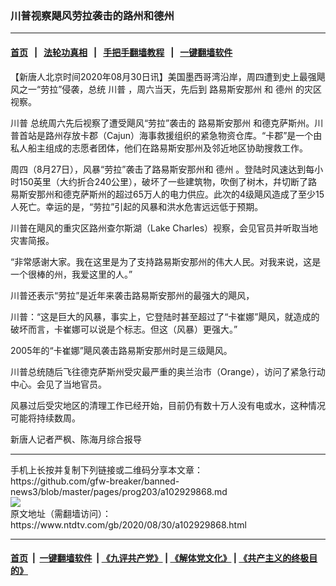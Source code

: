 ### 川普视察飓风劳拉袭击的路州和德州
------------------------

#### [首页](https://github.com/gfw-breaker/banned-news3/blob/master/README.md) &nbsp;&nbsp;|&nbsp;&nbsp; [法轮功真相](https://github.com/begood0513/basic/blob/master/README.md)  &nbsp;&nbsp;|&nbsp;&nbsp; [手把手翻墙教程](https://github.com/gfw-breaker/guides/wiki)  &nbsp;&nbsp;|&nbsp;&nbsp; [一键翻墙软件](https://github.com/gfw-breaker/nogfw/blob/master/README.md)  



<div><div class="post_content" itemprop="articleBody">
 <p>
  【新唐人北京时间2020年08月30日讯】美国墨西哥湾沿岸，周四遭到史上最强飓风之一“劳拉”侵袭，总统
  <ok href="https://www.ntdtv.com/gb/川普.htm">
   川普
  </ok>
  ，周六当天，先后到
  <ok href="https://www.ntdtv.com/gb/路易斯安那州.htm">
   路易斯安那州
  </ok>
  和
  <ok href="https://www.ntdtv.com/gb/德州.htm">
   德州
  </ok>
  的灾区视察。
 </p>
 <p>
  <ok href="https://www.ntdtv.com/gb/川普.htm">
   川普
  </ok>
  总统周六先后视察了遭受飓风“劳拉”袭击的
  <ok href="https://www.ntdtv.com/gb/路易斯安那州.htm">
   路易斯安那州
  </ok>
  和德克萨斯州。川普首站是路州存放卡郡（Cajun）海事救援组织的紧急物资仓库。“卡郡”是一个由私人船主组成的志愿者团体，他们在路易斯安那州及邻近地区协助搜救工作。
 </p>
 <p>
  周四（8月27日），风暴“劳拉”袭击了路易斯安那州和
  <ok href="https://www.ntdtv.com/gb/德州.htm">
   德州
  </ok>
  。登陆时风速达到每小时150英里（大约折合240公里），破坏了一些建筑物，吹倒了树木，幷切断了路易斯安那州和德克萨斯州的超过65万人的电力供应。此次的4级飓风造成了至少15人死亡。幸运的是，“劳拉”引起的风暴和洪水危害远远低于预期。
 </p>
 <p>
  川普在飓风的重灾区路州查尔斯湖（Lake Charles）视察，会见官员并听取当地灾害简报。
 </p>
 <p>
  “非常感谢大家。我在这里是为了支持路易斯安那州的伟大人民。对我来说，这是一个很棒的州，我爱这里的人。”
 </p>
 <p>
  川普还表示“劳拉”是近年来袭击路易斯安那州的最强大的飓风，
 </p>
 <p>
  川普：“这是巨大的风暴，事实上，它登陆时甚至超过了“卡崔娜”飓风，就造成的破坏而言，卡崔娜可以说是个标志。但这（风暴）更强大。”
 </p>
 <p>
  2005年的“卡崔娜”飓风袭击路易斯安那州时是三级飓风。
 </p>
 <p>
  川普总统随后飞往德克萨斯州受灾最严重的奥兰治市（Orange），访问了紧急行动中心。会见了当地官员。
 </p>
 <p>
  风暴过后受灾地区的清理工作已经开始，目前仍有数十万人没有电或水，这种情况可能将持续数周。
 </p>
 <p>
  新唐人记者严枫、陈海月综合报导
 </p>
 <div class="single_ad">
 </div>
</div>
</div>
<hr/>
手机上长按并复制下列链接或二维码分享本文章：<br/>
https://github.com/gfw-breaker/banned-news3/blob/master/pages/prog203/a102929868.md <br/>
<a href='https://github.com/gfw-breaker/banned-news3/blob/master/pages/prog203/a102929868.md'><img src='https://github.com/gfw-breaker/banned-news3/blob/master/pages/prog203/a102929868.md.png'/></a> <br/>
原文地址（需翻墙访问）：https://www.ntdtv.com/gb/2020/08/30/a102929868.html


------------------------
#### [首页](https://github.com/gfw-breaker/banned-news3/blob/master/README.md) &nbsp;|&nbsp; [一键翻墙软件](https://github.com/gfw-breaker/nogfw/blob/master/README.md) &nbsp;| [《九评共产党》](https://github.com/gfw-breaker/9ping.md/blob/master/README.md#九评之一评共产党是什么) | [《解体党文化》](https://github.com/gfw-breaker/jtdwh.md/blob/master/README.md) | [《共产主义的终极目的》](https://github.com/gfw-breaker/gczydzjmd.md/blob/master/README.md)


<img src='http://gfw-breaker.win/banned-news3/pages/prog203/a102929868.md' width='0px' height='0px'/>